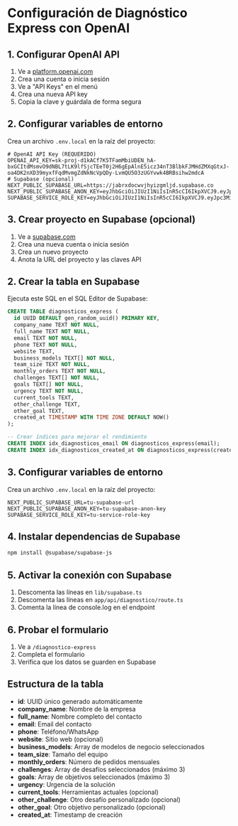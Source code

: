 # Configuración de Diagnóstico Express con OpenAI

## 1. Configurar OpenAI API

1. Ve a [platform.openai.com](https://platform.openai.com)
2. Crea una cuenta o inicia sesión
3. Ve a "API Keys" en el menú
4. Crea una nueva API key
5. Copia la clave y guárdala de forma segura

## 2. Configurar variables de entorno

Crea un archivo `.env.local` en la raíz del proyecto:

```env
# OpenAI API Key (REQUERIDO)
OPENAI_API_KEY=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
# Supabase (opcional)
NEXT_PUBLIC_SUPABASE_URL=https://jabrxdocwvjhyizgmljd.supabase.co
NEXT_PUBLIC_SUPABASE_ANON_KEY=eyJhbGciOiJIUzI1NiIsInR5cCI6IkpXVCJ9.eyJpc3MiOiJzdXBhYmFzZSIsInJlZiI6ImphYnJ4ZG9jd3ZqaHlpemdtbGpkIiwicm9sZSI6ImFub24iLCJpYXQiOjE3NjA4Mjc0MjQsImV4cCI6MjA3NjQwMzQyNH0.Uksb056UyqJV1doCE2c_KcXDvnZkrh1s7jNTBEMgE5o
SUPABASE_SERVICE_ROLE_KEY=eyJhbGciOiJIUzI1NiIsInR5cCI6IkpXVCJ9.eyJpc3MiOiJzdXBhYmFzZSIsInJlZiI6ImphYnJ4ZG9jd3ZqaHlpemdtbGpkIiwicm9sZSI6InNlcnZpY2Vfcm9sZSIsImlhdCI6MTc2MDgyNzQyNCwiZXhwIjoyMDc2NDAzNDI0fQ.aNZwe0Sdd4aBSg_bmdpTOrRwJCTSMMZqOCbWIz9MeXc
```

## 3. Crear proyecto en Supabase (opcional)

1. Ve a [supabase.com](https://supabase.com)
2. Crea una nueva cuenta o inicia sesión
3. Crea un nuevo proyecto
4. Anota la URL del proyecto y las claves API

## 2. Crear la tabla en Supabase

Ejecuta este SQL en el SQL Editor de Supabase:

```sql
CREATE TABLE diagnosticos_express (
  id UUID DEFAULT gen_random_uuid() PRIMARY KEY,
  company_name TEXT NOT NULL,
  full_name TEXT NOT NULL,
  email TEXT NOT NULL,
  phone TEXT NOT NULL,
  website TEXT,
  business_models TEXT[] NOT NULL,
  team_size TEXT NOT NULL,
  monthly_orders TEXT NOT NULL,
  challenges TEXT[] NOT NULL,
  goals TEXT[] NOT NULL,
  urgency TEXT NOT NULL,
  current_tools TEXT,
  other_challenge TEXT,
  other_goal TEXT,
  created_at TIMESTAMP WITH TIME ZONE DEFAULT NOW()
);

-- Crear índices para mejorar el rendimiento
CREATE INDEX idx_diagnosticos_email ON diagnosticos_express(email);
CREATE INDEX idx_diagnosticos_created_at ON diagnosticos_express(created_at);
```

## 3. Configurar variables de entorno

Crea un archivo `.env.local` en la raíz del proyecto:

```env
NEXT_PUBLIC_SUPABASE_URL=tu-supabase-url
NEXT_PUBLIC_SUPABASE_ANON_KEY=tu-supabase-anon-key
SUPABASE_SERVICE_ROLE_KEY=tu-service-role-key
```

## 4. Instalar dependencias de Supabase

```bash
npm install @supabase/supabase-js
```

## 5. Activar la conexión con Supabase

1. Descomenta las líneas en `lib/supabase.ts`
2. Descomenta las líneas en `app/api/diagnostico/route.ts`
3. Comenta la línea de console.log en el endpoint

## 6. Probar el formulario

1. Ve a `/diagnostico-express`
2. Completa el formulario
3. Verifica que los datos se guarden en Supabase

## Estructura de la tabla

- **id**: UUID único generado automáticamente
- **company_name**: Nombre de la empresa
- **full_name**: Nombre completo del contacto
- **email**: Email del contacto
- **phone**: Teléfono/WhatsApp
- **website**: Sitio web (opcional)
- **business_models**: Array de modelos de negocio seleccionados
- **team_size**: Tamaño del equipo
- **monthly_orders**: Número de pedidos mensuales
- **challenges**: Array de desafíos seleccionados (máximo 3)
- **goals**: Array de objetivos seleccionados (máximo 3)
- **urgency**: Urgencia de la solución
- **current_tools**: Herramientas actuales (opcional)
- **other_challenge**: Otro desafío personalizado (opcional)
- **other_goal**: Otro objetivo personalizado (opcional)
- **created_at**: Timestamp de creación
